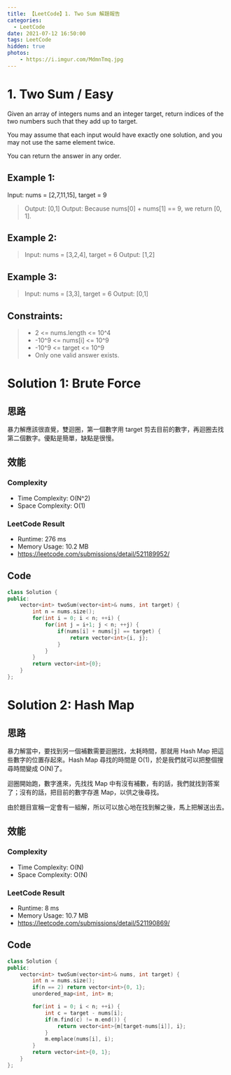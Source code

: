 ```yaml
---
title: 【LeetCode】1. Two Sum 解題報告
categories:
  - LeetCode
date: 2021-07-12 16:50:00
tags: LeetCode
hidden: true
photos:
    - https://i.imgur.com/MdmnTmq.jpg
---
```


# 1. Two Sum / Easy

Given an array of integers nums and an integer target, return indices of the two numbers such that they add up to target.

You may assume that each input would have exactly one solution, and you may not use the same element twice.

You can return the answer in any order.

<!-- more -->

## Example 1:

Input: nums = [2,7,11,15], target = 9
> Output: [0,1]
> Output: Because nums[0] + nums[1] == 9, we return [0, 1].

## Example 2:
> Input: nums = [3,2,4], target = 6
> Output: [1,2]

## Example 3:
> Input: nums = [3,3], target = 6
> Output: [0,1]

## Constraints:
>- 2 <= nums.length <= 10^4
>- -10^9 <= nums[i] <= 10^9
>- -10^9 <= target <= 10^9
>- Only one valid answer exists.

# Solution 1: Brute Force

## 思路

暴力解應該很直覺，雙迴圈，第一個數字用 target 剪去目前的數字，再迴圈去找第二個數字。優點是簡單，缺點是很慢。

## 效能

### Complexity 
- Time Complexity: O(N^2)
- Space Complexity: O(1)

### LeetCode Result
- Runtime: 276 ms
- Memory Usage: 10.2 MB 
- https://leetcode.com/submissions/detail/521189952/

## Code 
```cpp
class Solution {
public:
    vector<int> twoSum(vector<int>& nums, int target) {
        int n = nums.size();
        for(int i = 0; i < n; ++i) {
            for(int j = i+1; j < n; ++j) {
                if(nums[i] + nums[j] == target) {
                    return vector<int>{i, j};
                }
            }
        }
        return vector<int>{0};
    }
};
```

# Solution 2: Hash Map

## 思路

暴力解當中，要找到另一個補數需要迴圈找，太耗時間，那就用 Hash Map 把這些數字的位置存起來。Hash Map 尋找的時間是 O(1)，於是我們就可以把整個搜尋時間變成 O(N)了。

迴圈開始跑，數字進來，先找找 Map 中有沒有補數，有的話，我們就找到答案了；沒有的話，把目前的數字存進 Map，以供之後尋找。

由於題目宣稱一定會有一組解，所以可以放心地在找到解之後，馬上把解送出去。

## 效能

### Complexity 
- Time Complexity: O(N)
- Space Complexity: O(N)

### LeetCode Result
- Runtime: 8 ms
- Memory Usage: 10.7 MB 
- https://leetcode.com/submissions/detail/521190869/

## Code 
```cpp
class Solution {
public:
    vector<int> twoSum(vector<int>& nums, int target) {
        int n = nums.size();
        if(n == 2) return vector<int>{0, 1};
        unordered_map<int, int> m;

        for(int i = 0; i < n; ++i) {
            int c = target - nums[i];
            if(m.find(c) != m.end()) {
                return vector<int>{m[target-nums[i]], i};
            }
            m.emplace(nums[i], i);
        }
        return vector<int>{0, 1};
    }
};
```